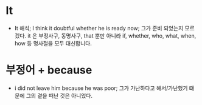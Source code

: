
# It
* It 해석; I think it doubtful whether he is ready now; 그가 준비 되었는지 모르겠다. it 은 부정사구, 동명사구, that 뿐만 아니라 if, whether, who, what, when, how 등 명사절을 모두 대신합니다.

# 부정어 + because
* i did not leave him because he was poor; 그가 가난하다고 해서/가난했기 떄문에 그의 곁을 떠난 것은 아니었다.
